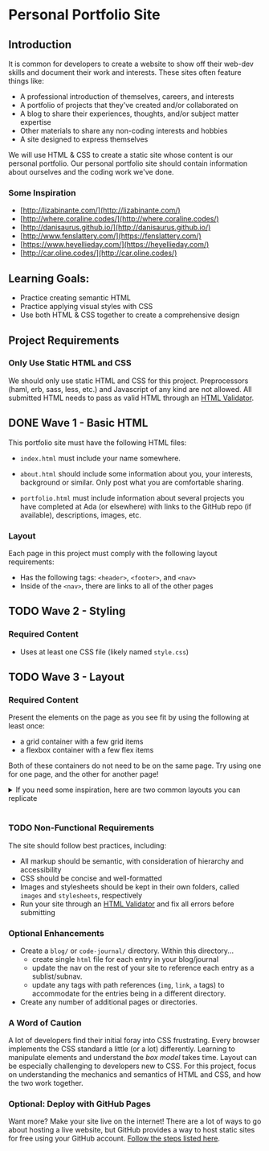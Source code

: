 # Personal Portfolio Site

## Introduction

It is common for developers to create a website to show off their web-dev skills and document their work and interests. These sites often feature things like:

- A professional introduction of themselves, careers, and interests
- A portfolio of projects that they've created and/or collaborated on
- A blog to share their experiences, thoughts, and/or subject matter expertise
- Other materials to share any non-coding interests and hobbies
- A site designed to express themselves

We will use HTML & CSS to create a static site whose content is our personal portfolio. Our personal portfolio site should contain information about ourselves and the coding work we've done.

### Some Inspiration
- [http://lizabinante.com/](http://lizabinante.com/)
- [http://where.coraline.codes/](http://where.coraline.codes/)
- [http://danisaurus.github.io/](http://danisaurus.github.io/)
- [http://www.fenslattery.com/](https://fenslattery.com/)
- [https://www.heyellieday.com/](https://heyellieday.com/)
- [http://car.oline.codes/](http://car.oline.codes/)

## Learning Goals:
- Practice creating semantic HTML
- Practice applying visual styles with CSS
- Use both HTML & CSS together to create a comprehensive design

## Project Requirements

### Only Use Static HTML and CSS

We should only use static HTML and CSS for this project. Preprocessors (haml, erb, sass, less, etc.) and Javascript of any kind are not allowed. All submitted HTML needs to pass as valid HTML through an [HTML Validator](https://validator.w3.org/).

## DONE Wave 1 - Basic HTML

This portfolio site must have the following HTML files:

- `index.html` must include your name somewhere.

- `about.html` should include some information about you, your interests, background or similar. Only post what you are comfortable sharing.

- `portfolio.html` must include information about several projects you have completed at Ada (or elsewhere) with links to the GitHub repo (if available), descriptions, images, etc.

### Layout

Each page in this project must comply with the following layout requirements:

- Has the following tags: `<header>`, `<footer>`, and `<nav>`
- Inside of the `<nav>`, there are links to all of the other pages

## TODO Wave 2 - Styling

### Required Content

- Uses at least one CSS file (likely named `style.css`)

## TODO Wave 3 - Layout

### Required Content

Present the elements on the page as you see fit by using the following at least once:
* a grid container with a few grid items
* a flexbox container with a few flex items

Both of these containers do not need to be on the same page. Try using one for one page, and the other for another page!

<details>
<summary>If you need some inspiration, here are two common layouts you can replicate</summary>

![Personal Portfolio Wfireframe Example 1](./assets/personal-portfolio_wireframe1.png)  

![Personal Portfolio Wfireframe Example 2](./assets/personal-portfolio_wireframe2.png)  
</details>
</br>

### TODO Non-Functional Requirements

The site should follow best practices, including:
  - All markup should be semantic, with consideration of hierarchy and accessibility
  - CSS should be concise and well-formatted
  - Images and stylesheets should be kept in their own folders, called `images` and `stylesheets`, respectively
  - Run your site through an [HTML Validator](https://validator.w3.org/#validate_by_upload) and fix all errors before submitting

### Optional Enhancements

- Create a `blog/` or `code-journal/` directory. Within this directory...
  - create single `html` file for each entry in your blog/journal
  - update the nav on the rest of your site to reference each entry as a sublist/subnav.
  - update any tags with path references (`img`, `link`, `a` tags) to accommodate for the entries being in a different directory.
- Create any number of additional pages or directories.

### A Word of Caution

A lot of developers find their initial foray into CSS frustrating. Every browser implements the CSS standard a little (or a lot) differently. Learning to manipulate elements and understand the _box model_ takes time. Layout can be especially challenging to developers new to CSS. For this project, focus on understanding the mechanics and semantics of HTML and CSS, and how the two work together.

### Optional: Deploy with GitHub Pages
Want more? Make your site live on the internet! There are a lot of ways to go about hosting a live website, but GitHub provides a way to host static sites for free using your GitHub account. [Follow the steps listed here](https://pages.github.com/).

